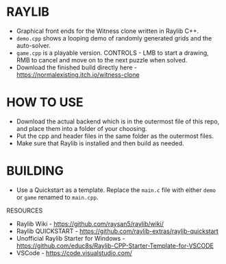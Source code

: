 # RAYLIB

- Graphical front ends for the Witness clone written in Raylib C++.
- `demo.cpp` shows a looping demo of randomly generated grids and the auto-solver.
- `game.cpp` is a playable version. CONTROLS - LMB to start a drawing, RMB to cancel and move on to the next puzzle when solved.
- Download the finished build directly here - https://normalexisting.itch.io/witness-clone

# HOW TO USE

- Download the actual backend which is in the outermost file of this repo, and place them into a folder of your choosing.
- Put the cpp and header files in the same folder as the outermost files.
- Make sure that Raylib is installed and then build as needed.

# BUILDING

- Use a Quickstart as a template. Replace the `main.c` file with either `demo` or `game` renamed to `main.cpp`.

 RESOURCES

- Raylib Wiki - https://github.com/raysan5/raylib/wiki/
- Raylib QUICKSTART - https://github.com/raylib-extras/raylib-quickstart
- Unofficial Raylib Starter for Windows - https://github.com/educ8s/Raylib-CPP-Starter-Template-for-VSCODE
- VSCode - https://code.visualstudio.com/
